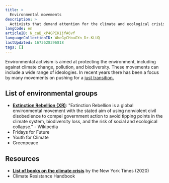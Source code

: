 ```yaml
---
title: >
  Environmental movements
description: >
  Activists that demand attention for the climate and ecological crisis
langCode: en
articleID: N_caB_xP4GPIK1jfA6vf
languageCollectionID: WbeGyCHouGYn_Dr-KLUQ
lastUpdated: 1673628396818
tags: []
---
```


Environmental activism is aimed at protecting the environment, including against climate change, pollution, and biodiversity. These movements can include a wide range of ideologies. In recent years there has been a focus by many movements on pushing for a [just transition.](/just-transition)

## List of environmental groups

-   [**Extinction Rebellion (XR)**](/extinction-rebellion): "Extinction Rebellion is a global environmental movement with the stated aim of using nonviolent civil disobedience to compel government action to avoid tipping points in the climate system, biodiversity loss, and the risk of social and ecological collapse." - Wikipedia
-   Fridays for Future
-   Youth for Climate
-   Greenpeace

## Resources

-   [**List of books on the climate crisis**](https://www.nytimes.com/interactive/2020/climate/climate-change-books.html) by the New York Times (2020)
-   Climate Resistance Handbook